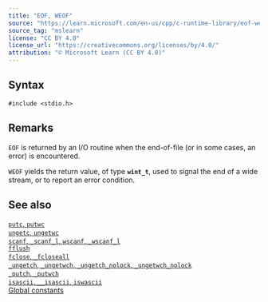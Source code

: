 ```yaml
---
title: "EOF, WEOF"
source: "https://learn.microsoft.com/en-us/cpp/c-runtime-library/eof-weof?view=msvc-170"
source_tag: "mslearn"
license: "CC BY 4.0"
license_url: "https://creativecommons.org/licenses/by/4.0/"
attribution: "© Microsoft Learn (CC BY 4.0)"
---
```

## Syntax

```
#include <stdio.h>
```

## Remarks

`EOF` is returned by an I/O routine when the end-of-file (or in some cases, an error) is encountered.

`WEOF` yields the return value, of type **`wint_t`**, used to signal the end of a wide stream, or to report an error condition.

## See also

[`putc`, `putwc`](https://learn.microsoft.com/en-us/cpp/c-runtime-library/reference/putc-putwc?view=msvc-170)  
[`ungetc`, `ungetwc`](https://learn.microsoft.com/en-us/cpp/c-runtime-library/reference/ungetc-ungetwc?view=msvc-170)  
[`scanf`, `_scanf_l`, `wscanf`, `_wscanf_l`](https://learn.microsoft.com/en-us/cpp/c-runtime-library/reference/scanf-scanf-l-wscanf-wscanf-l?view=msvc-170)  
[`fflush`](https://learn.microsoft.com/en-us/cpp/c-runtime-library/reference/fflush?view=msvc-170)  
[`fclose`, `_fcloseall`](https://learn.microsoft.com/en-us/cpp/c-runtime-library/reference/fclose-fcloseall?view=msvc-170)  
[`_ungetch`, `_ungetwch`, `_ungetch_nolock`, `_ungetwch_nolock`](https://learn.microsoft.com/en-us/cpp/c-runtime-library/reference/ungetch-ungetwch-ungetch-nolock-ungetwch-nolock?view=msvc-170)  
[`_putch`, `_putwch`](https://learn.microsoft.com/en-us/cpp/c-runtime-library/reference/putch-putwch?view=msvc-170)  
[`isascii`, `__isascii`, `iswascii`](https://learn.microsoft.com/en-us/cpp/c-runtime-library/reference/isascii-isascii-iswascii?view=msvc-170)  
[Global constants](https://learn.microsoft.com/en-us/cpp/c-runtime-library/global-constants?view=msvc-170)